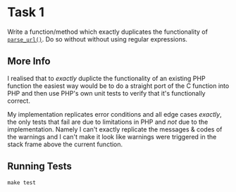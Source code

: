 # Task 1
Write a function/method which exactly duplicates the functionality of [`parse_url()`](http://php.net/parse_url). Do so without without using regular expressions.

## More Info

I realised that to *exactly* duplicte the functionality of an existing PHP function the easiest way would be to do a straight port of the C function into PHP and then use PHP's own unit tests to verify that it's functionally correct.

My implementation replicates error conditions and all edge cases *exactly*, the only tests that fail are due to limitations in PHP and *not* due to the implementation. Namely I can't exactly replicate the messages & codes of the warnings and I can't make it look like warnings were triggered in the stack frame above the current function.

## Running Tests

```
make test
```